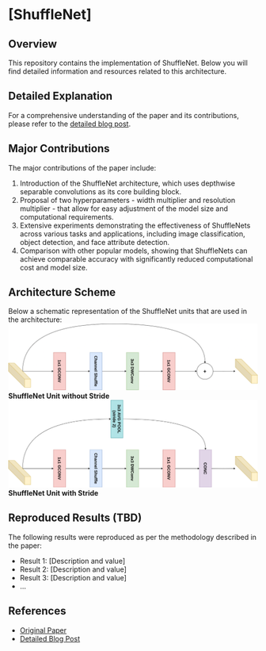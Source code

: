 # [ShuffleNet]

## Overview
This repository contains the implementation of ShuffleNet. Below you will find detailed information and resources related to this architecture.

## Detailed Explanation
For a comprehensive understanding of the paper and its contributions, please refer to the [detailed blog post](https://gvdmnni.notion.site/ShuffleNet-97075c040be24950b7d1ec244a00ed4e?pvs=4).

## Major Contributions
The major contributions of the paper include:
1. Introduction of the ShuffleNet architecture, which uses depthwise separable convolutions as its core building block.
2. Proposal of two hyperparameters - width multiplier and resolution multiplier - that allow for easy adjustment of the model size and computational requirements.
3. Extensive experiments demonstrating the effectiveness of ShuffleNets across various tasks and applications, including image classification, object detection, and face attribute detection.
4. Comparison with other popular models, showing that ShuffleNets can achieve comparable accuracy with significantly reduced computational cost and model size.

## Architecture Scheme
Below a schematic representation of the ShuffleNet units that are used in the architecture:
![Image](./src/shuffleblock_no_stride.png)**ShuffleNet Unit without Stride**
![Image](./src/shuffleblock_with_stride.png)**ShuffleNet Unit with Stride**




## Reproduced Results (TBD)
The following results were reproduced as per the methodology described in the paper:
- Result 1: [Description and value]
- Result 2: [Description and value]
- Result 3: [Description and value]
- ...


## References
- [Original Paper](https://arxiv.org/abs/1707.01083)
- [Detailed Blog Post](https://gvdmnni.notion.site/ShuffleNet-97075c040be24950b7d1ec244a00ed4e?pvs=4)

